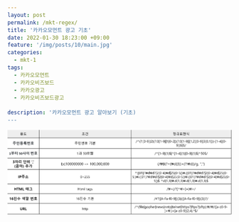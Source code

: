 ```yaml
---
layout: post
permalink: /mkt-regex/
title: '카카오모먼트 광고 기초'
date: 2022-01-30 18:23:00 +09:00
feature: '/img/posts/10/main.jpg'
categories:
  - mkt-1
tags:
  - 카카오모먼트
  - 카카오비즈보드
  - 카카오광고
  - 카카오비즈보드광고

description: '카카오모먼트 광고 알아보기 (기초)
---
```


![마케팅](/img/posts/10/12.png)
